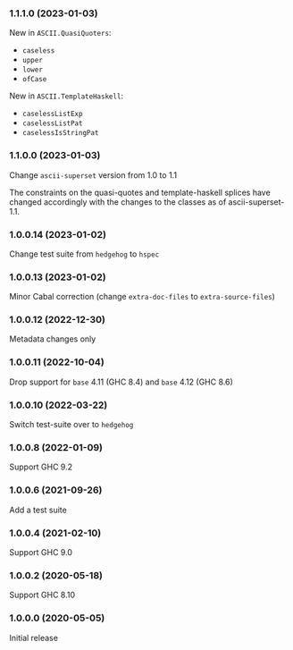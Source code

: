 ### 1.1.1.0 (2023-01-03)

New in `ASCII.QuasiQuoters`:

- `caseless`
- `upper`
- `lower`
- `ofCase`

New in `ASCII.TemplateHaskell`:

- `caselessListExp`
- `caselessListPat`
- `caselessIsStringPat`

### 1.1.0.0 (2023-01-03)

Change `ascii-superset` version from 1.0 to 1.1

The constraints on the quasi-quotes and template-haskell splices have changed
accordingly with the changes to the classes as of ascii-superset-1.1.

### 1.0.0.14 (2023-01-02)

Change test suite from `hedgehog` to `hspec`

### 1.0.0.13 (2023-01-02)

Minor Cabal correction (change `extra-doc-files` to `extra-source-files`)

### 1.0.0.12 (2022-12-30)

Metadata changes only

### 1.0.0.11 (2022-10-04)

Drop support for `base` 4.11 (GHC 8.4) and `base` 4.12 (GHC 8.6)

### 1.0.0.10 (2022-03-22)

Switch test-suite over to `hedgehog`

### 1.0.0.8 (2022-01-09)

Support GHC 9.2

### 1.0.0.6 (2021-09-26)

Add a test suite

### 1.0.0.4 (2021-02-10)

Support GHC 9.0

### 1.0.0.2 (2020-05-18)

Support GHC 8.10

### 1.0.0.0 (2020-05-05)

Initial release
